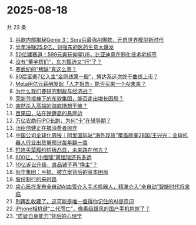 # 2025-08-18

共 23 条

<!-- BEGIN 36KR -->
<!-- 最后更新时间 2025-08-18 07:25:04 +0800 -->
1. [谷歌内部揭秘Genie 3：Sora后最强AI爆款，开启世界模型新时代](https://36kr.com/p/3426660861447555)
1. [半年净赚25.9亿，刘强东的医药生意大爆发](https://36kr.com/p/3426246101178755)
1. [50亿建赛道！599元爽玩仰望U9，比亚迪意在弱化技术宅标签](https://36kr.com/p/3424110513625225)
1. [没有“董宇辉们”，东方甄选又“行”了？](https://36kr.com/p/3424186851285381)
1. [寒武纪的“稀缺”真这么贵？](https://36kr.com/p/3424120176253060)
1. [80后富豪7亿入主“金刚线第一股”，博达系这次终于曲线上市？](https://36kr.com/p/3425412963506308)
1. [Meta用亿元薪酬发起「人才狙击」能否买来一个AI未来？](https://36kr.com/p/3425586536192129)
1. [为什么我们要研究制裁与经济战？](https://36kr.com/p/3423737540497029)
1. [荣新节接棒下的东软集团，能否走出增长困局？](https://36kr.com/p/3424007121852801)
1. [突然杀入高端的海底捞想干嘛？](https://36kr.com/p/3425341983725700)
1. [百果园，站在钟薛高的悬崖边](https://36kr.com/p/3425158101309832)
1. [万亿农商行IPO长跑，为何“卡”在辅导期？](https://36kr.com/p/3426379230009735)
1. [汤臣倍健正在被消费者抛弃](https://36kr.com/p/3424942644369540)
1. [中国公司全球化周报｜阿里国际站“海外现货”覆盖欧美28国/王兴兴：全球机器人行业出货量预计每年翻一番](https://36kr.com/p/3426766851739269)
1. [叮咚买菜履约短板凸显，未来路在何方？](https://36kr.com/p/3424818257320321)
1. [600亿，“小恒瑞”离恒瑞还有多远](https://36kr.com/p/3425128540117383)
1. [10亿诉讼升级，良品铺子再“换主”？](https://36kr.com/p/3425149380024454)
1. [际华集团：亏损、被立案背后的资本困局](https://36kr.com/p/3426362253007233)
1. [股份制行的来时路](https://36kr.com/p/3426265327245440)
1. [睿心医疗发布全自动AI血管介入手术机器人，精准介入“全自动”智能时代将来临](https://36kr.com/p/3427001446927748)
1. [别再乱收藏了，这可能是唯一值得你记住的AI提示词](https://36kr.com/p/3399405010061445)
1. [iPhone相机键“二代而亡”，像素级跟风的国产手机尴尬了？](https://36kr.com/p/3426661791733895)
1. [“质疑自身能力”背后的心理学](https://36kr.com/p/3394482783996292)
<!-- END 36KR -->